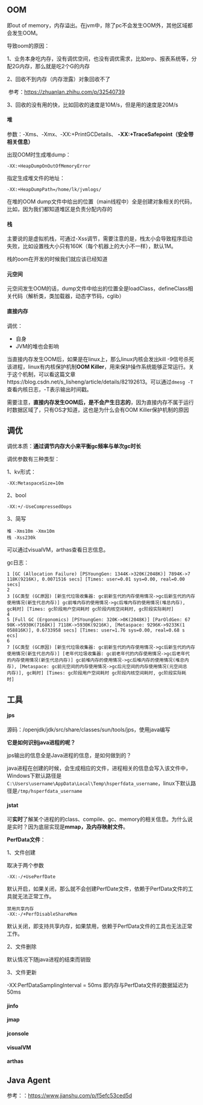 ## OOM

即out of memory，内存溢出。在jvm中，除了pc不会发生OOM外，其他区域都会发生OOM。

导致oom的原因：

1、业务本身吃内存，没有调优空间，也没有调优需求，比如erp、报表系统等，分配2G内存，那么就是吃2个G的内存

2、回收不到内存（内存泄露）对象回收不了

​	参考：https://zhuanlan.zhihu.com/p/32540739

3、回收的没有用的快，比如回收的速度是10M/s，但是用的速度是20M/s

#### 堆

参数：-Xms、-Xmx、-XX:+PrintGCDetails、 **-XX:+TraceSafepoint（安全带相关信息）**

出现OOM时生成堆dump：

~~~shell
-XX:+HeapDumpOnOutOfMemoryError
~~~

指定生成堆文件的地址：

~~~shell
-XX:+HeapDumpPath=/home/lk/jvmlogs/
~~~

在堆的OOM dump文件中给出的位置（main线程中）全是创建对象相关的代码，比如<init>，因为我们都知道堆区是负责分配内存的

#### 栈

主要说的是虚拟机栈，可通过-Xss调节，需要注意的是，栈太小会导致程序启动失败，比如设置栈大小只有160K（每个机器上的大小不一样），默认1M。

栈的oom在开发的时候我们就应该已经知道

#### 元空间

元空间发生OOM的话，dump文件中给出的位置全是loadClass，defineClass相关代码（解析类，类加载器，动态字节码，cglib）

#### 直接内存

调优：

* 自身
* JVM的堆也会影响

当直接内存发生OOM后，如果是在linux上，那么linux内核会发出kill -9信号杀死该进程，linux有内核保护机制**OOM Killer**，用来保护操作系统能够正常运行。关于这个机制，可以看这篇文章https://blog.csdn.net/s_lisheng/article/details/82192613。可以通过`dmesg -T`查看内核日志，-T表示输出时间戳。

需要注意，**直接内存发生OOM后，是不会产生日志的**，因为直接内存不属于运行时数据区域了，只有OS才知道，这也是为什么会有OOM Killer保护机制的原因

## 调优

调优本质：**通过调节内存大小来平衡gc频率与单次gc时长**

调优参数有三种类型：

1、kv形式：

~~~shell
-XX:MetaspaceSize=10m
~~~

2、bool

~~~shell
-XX:+/-UseCompressedOops
~~~

3、简写

~~~shell
堆 -Xms10m -Xmx10m
栈 -Xss230k
~~~

可以通过visualVM，arthas查看日志信息。

gc日志：

~~~shell
1 [GC (Allocation Failure) [PSYoungGen: 1344K->320K(2048K)] 7894K->7
118K(9216K), 0.0071516 secs] [Times: user=0.01 sys=0.00, real=0.00
secs]
2
3 [GC类型 (GC原因) [新⽣代垃圾收集器: gc前新⽣代的内存使⽤情况->gc后新⽣代的内存
使⽤情况(新⽣代总内存)] gc前堆内存的使⽤情况->gc后堆内存的使⽤情况(堆总内存),
gc耗时] [Times: gc阶段⽤户空间耗时 gc阶段内核空间耗时, gc阶段实际耗时]
4
5 [Full GC (Ergonomics) [PSYoungGen: 320K->0K(2048K)] [ParOldGen: 67
98K->5930K(7168K)] 7118K->5930K(9216K), [Metaspace: 9296K->9233K(1
058816K)], 0.6733958 secs] [Times: user=1.76 sys=0.00, real=0.68 s
ecs]
6
7 [GC类型 (GC原因) [新⽣代垃圾收集器: gc前新⽣代的内存使⽤情况->gc后新⽣代的内存
使⽤情况(新⽣代总内存)] [⽼年代垃圾收集器: gc前⽼年代的内存使⽤情况->gc后⽼年代
的内存使⽤情况(新⽣代总内存)] gc前堆内存的使⽤情况->gc后堆内存的使⽤情况(堆总内
存), [Metaspace: gc前元空间的内存使⽤情况->gc后元空间的内存使⽤情况(元空间总
内存)], gc耗时] [Times: gc阶段⽤户空间耗时 gc阶段内核空间耗时, gc阶段实际耗
时]
~~~



## 工具

#### jps

源码：/openjdk/jdk/src/share/classes/sun/tools/jps，使用java编写

**它是如何识别java进程的呢？**

jps输出的信息全是Java进程的信息，是如何做到的？

java进程在创建的时候，会生成相应的文件，进程相关的信息会写入该文件中，Windows下默认路径是`C:\Users\username\AppData\Local\Temp\hsperfdata_username`，linux下默认路径是`/tmp/hsperfdata_username`

#### jstat

可**实时**了解某个进程的的class、compile、gc、memory的相关信息。为什么说是实时？因为底层实现是**mmap，及内存映射文件**。

**PerfData文件**：

1、文件创建

取决于两个参数

~~~shell
-XX:-/+UsePerfDate
~~~

默认开启，如果关闭，那么就不会创建PerfDate文件，依赖于PerfData文件的工具就无法正常工作。

~~~shell
禁用共享内存
-XX:-/+PerfDisableShareMem
~~~

默认关闭，即支持共享内存，如果禁用，依赖于PerfData文件的工具也无法正常工作。

2、文件删除

默认情况下随java进程的结束而销毁

3、文件更新

-XX:PerfDataSamplingInterval = 50ms 即内存与PerfData⽂件的数据延迟为50ms

#### jinfo

#### jmap

#### jconsole

#### visualVM

#### arthas

## Java Agent

参考：：https://www.jianshu.com/p/f5efc53ced5d
